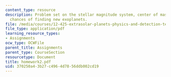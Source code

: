 ```yaml
---
content_type: resource
description: Problem set on the stellar magnitude system, center of mass, and the
  chances of finding new exoplanets.
file: /media/courses/12-425-extrasolar-planets-physics-and-detection-techniques-fall-2007/370250a43b27c4964d7856ddb002cd19_homework2.pdf
file_type: application/pdf
learning_resource_types:
- Assignments
ocw_type: OCWFile
parent_title: Assignments
parent_type: CourseSection
resourcetype: Document
title: homework2.pdf
uid: 370250a4-3b27-c496-4d78-56ddb002cd19
---
```


